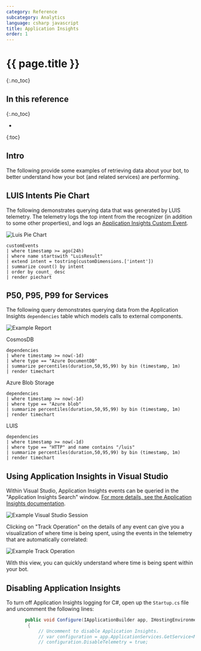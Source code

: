 ```yaml
---
category: Reference
subcategory: Analytics
language: csharp javascript
title: Application Insights
order: 1
---
```



# {{ page.title }}
{:.no_toc}

## In this reference
{:.no_toc}

* 
{:toc}

## Intro
The following provide some examples of retrieving data about your bot, to better understand how your bot (and related services) are performing.

## LUIS Intents Pie Chart

The following demonstrates querying data that was generated by LUIS telemetry. The telemetry logs the top intent from the recognizer (in addition to some other properties), and logs an [Application Insights Custom Event](https://docs.microsoft.com/en-us/azure/application-insights/app-insights-api-custom-events-metrics).

![Luis Pie Chart]({{site.baseurl}}/assets/images/luis_pie.png)

```
customEvents
| where timestamp >= ago(24h)
| where name startswith "LuisResult"
| extend intent = tostring(customDimensions.['intent'])
| summarize count() by intent
| order by count_ desc
| render piechart
```

## P50, P95, P99 for Services

The following query demonstrates querying data from the Application Insights `dependencies` table which models calls to external components.

![Example Report]({{site.baseurl}}/assets/images/p99.png)

CosmosDB

```
dependencies
| where timestamp >= now(-1d)
| where type == "Azure DocumentDB"
| summarize percentiles(duration,50,95,99) by bin (timestamp, 1m)
| render timechart
```

Azure Blob Storage

```
dependencies
| where timestamp >= now(-1d)
| where type == "Azure blob"
| summarize percentiles(duration,50,95,99) by bin (timestamp, 1m)
| render timechart
```

LUIS

```
dependencies
| where timestamp >= now(-1d)
| where type == "HTTP" and name contains "/luis"
| summarize percentiles(duration,50,95,99) by bin (timestamp, 1m)
| render timechart
```

## Using Application Insights in Visual Studio

Within Visual Studio, Application Insights events can be queried in the "Application Insights Search" window. [For more details, see the Application Insights documentation](https://docs.microsoft.com/en-us/azure/application-insights/app-insights-diagnostic-search).

![Example Visual Studio Session]({{site.baseurl}}/assets/images/visualstudio_appinsights.png)

Clicking on "Track Operation" on the details of any event can give you a visualization of where time is being spent, using the events in the telemetry that are automatically correlated:

![Example Track Operation]({{site.baseurl}}/assets/images/visualstudio_trackoperation.png)

With this view, you can quickly understand where time is being spent within your bot.

## Disabling Application Insights

To turn off Application Insights logging for C#, open up the `Startup.cs` file and uncomment the following lines:

```csharp
       public void Configure(IApplicationBuilder app, IHostingEnvironment env)
        {
            // Uncomment to disable Application Insights.
            // var configuration = app.ApplicationServices.GetService<Microsoft.ApplicationInsights.Extensibility.TelemetryConfiguration>();
            // configuration.DisableTelemetry = true;
```